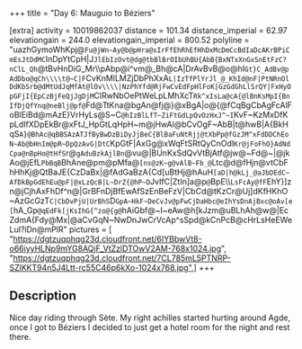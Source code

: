 +++
title = "Day 6: Mauguio to Béziers"

[extra]
activity = 10019862037
distance = 101.34
distance_imperial = 62.97
elevationgain = 244.0
elevationgain_imperial = 800.52
polyline = "uazhGymoWhKpj@`Fu@jWn~Ay@b@pHra@sIrFfEhRhEfHhDxMcDmCcBdIaDcAKrBPiCmEsJtDdMC`InDpYtCpH|J`JlEbIzOvt@dg@tbBlBrOIbUhBU{AbB{BxNTxXnGxSnEtFzC?nClL_Qh`@tBvHnDiG_Mr\\\\pAbp@i^vm@_Bh@cA|DrAvBvB@o@hI`Gt}C_AdBv@pAdDbo@qCh\\\\t@~C|F`CvKnMlLMZjDbPhXxA`L|IzTfPlYrJl_@_KhId@nF|PtNRnOlDdKbSrb@dMtUdJqMfAt@lOv\\\\|NzPhYfd@RjFwCvEdFpHlFoK|GzGdGhLlSrQY|FxHyOpGFjI{EpCzBjFeQjJgDjM`ClRwNbOePtWeLpLMhXcT`Rk^xIsLa@cA{@lBnKsMpI{BnIfDjQfYnq@neBlj@pf@`Fd@TtKna@bgAn@fj@}@xBgA|o@{@fCqBgCbAgFcAlFoBlEiBd@mAzE}VrHyLs@S~C`@hIzBlLfT~ZiFtGdLpQvOzHxJ^~I`KvF~KzMxDfKpLdIfXDpEkBr@xFtJ_HpGtLqHpH~m@jHwAl@bCvOgF~AbB|t@hwB|A{BkHqS`A}@BhAc@qBBSAzATJfByBwDzBiDyJjBeC{BlBaFuNtRjj@tXbPp@fGzJM^xFdDDChEoN~Ab@bHnIm@pR~DpQzAvG|DtC`KpGtF|AxGg@xWqFtSRtQyCnOdI`Kr@jFoFhO}AdNdCpa@nBpHo@tHfS`r@`gAduBzkAjlBn`@vu@|BUnKxSdQvVtBjAtf@jw@~Fd@~|@jkAo@jEfL`PbBqB`BhAne@pm@pMfa@`[ns@zK~g@vAlB~Fb_@`Ltc@d@fHjn@vtCbFhHhKj@QtBaJE{CzDaBx|@fAdGaBzA{Cd[uBtHj@hAuH`[aD|h@kLj_@aJbDEdC~AfDkBpGdEhEu@pF|@xLzQcB|L~DrZ{@hP~D`JvIfC|ZtIn]a@p`@`BpE\\\\`LsFcAy@fF`EhY}]zn@jCjhAxFhDf^n@|GrBFnDjBfEwAfSzEnBeFzV|CbCd@tKzCr@Uj]dKfHKhO~AzGcGzT`C|CbDvPjU|UrBhS`D`GpA~HkF~DeCvJv@pFwCjDaHbc@eIhYsDnAjBxc@oAv[e[`hA_Gp`@qEdFk[jKsIhG{^zo@{g@`hAiGbf@~I~eAw@h[kJzm@uBLhAh@w@|EcZdmA{Fdy@Mx|@aCvGqN~NwDnJwCrVcAp^sSpd@kCnPcB@cHrLsHeEWeLuI?iDn@mPlR"
pictures = [ "https://dgtzuqphqg23d.cloudfront.net/6IYBbwVt8-o66iyyHLNp9mYG8AQjF_VtZzlDTOwV2AM-768x1024.jpg", "https://dgtzuqphqg23d.cloudfront.net/7CL785mL5PTNRP-SZlKKT94n5J4Ltt-rc55C46p6kXo-1024x768.jpg",]
+++

## Description

Nice day riding through Sète. My right achilles started hurting around Agde, once I got to Béziers I decided to just get a hotel room for the night and rest there.
